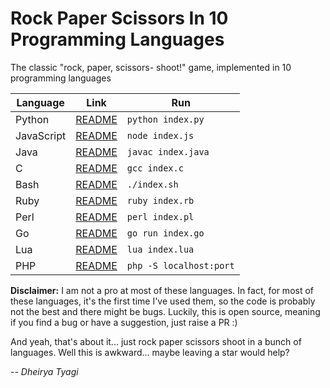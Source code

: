 # Rock Paper Scissors In 10 Programming Languages
The classic "rock, paper, scissors- shoot!" game, implemented in 10 programming languages

| Language | Link | Run |
|----------|------|-----|
| Python | [README](https://github.com/Dheirya/RockPaperScissorsIn10Langs/python/) | ```python index.py```
| JavaScript | [README](https://github.com/Dheirya/RockPaperScissorsIn10Langs/javascript/) | ```node index.js```
| Java | [README](https://github.com/Dheirya/RockPaperScissorsIn10Langs/java/) | ```javac index.java```
| C | [README](https://github.com/Dheirya/RockPaperScissorsIn10Langs/c/) | ```gcc index.c``` |
| Bash | [README](https://github.com/Dheirya/RockPaperScissorsIn10Langs/bash/) | ```./index.sh``` |
| Ruby | [README](https://github.com/Dheirya/RockPaperScissorsIn10Langs/ruby/) | ```ruby index.rb``` |
| Perl | [README](https://github.com/Dheirya/RockPaperScissorsIn10Langs/perl/) | ```perl index.pl``` |
| Go | [README](https://github.com/Dheirya/RockPaperScissorsIn10Langs/go/) | ```go run index.go``` |
| Lua | [README](https://github.com/Dheirya/RockPaperScissorsIn10Langs/lua/) | ```lua index.lua``` |
| PHP | [README](https://github.com/Dheirya/RockPaperScissorsIn10Langs/php/) | ```php -S localhost:port``` |

**Disclaimer:** I am not a pro at most of these languages. In fact, for most of these languages, it's the first time I've used them, so the code is probably not the best and there might be bugs. Luckily, this is open source, meaning if you find a bug or have a suggestion,  just raise a PR :)

And yeah, that's about it... just rock paper scissors shoot in a bunch of languages. Well this is awkward... maybe leaving a star would help?

*-- Dheirya Tyagi*
